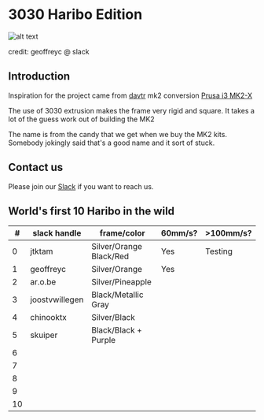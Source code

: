# 3030 Haribo Edition

![alt text][teaser]

[teaser]: http://i.imgur.com/4kjlYrl.png "Partial render image of Haribo"

credit: geoffreyc @ slack

## Introduction
Inspiration for the project came from [davtr](http://www.thingiverse.com/davtr/about) mk2 conversion [Prusa i3 MK2-X](http://www.thingiverse.com/thing:1692666)

The use of 3030 extrusion makes the frame very rigid and square.  It takes a lot of the guess work out of building the MK2

The name is from the candy that we get when we buy the MK2 kits.  Somebody jokingly said that's a good name and it sort of stuck.

## Contact us
Please join our [Slack](http://codehemi.com) if you want to reach us.

## World's first 10 Haribo in the wild

|\#|slack handle|frame/color|60mm/s?|>100mm/s?|
|-----|-----|-----|-----|-----|
|0|jtktam|Silver/Orange<br/>Black/Red|Yes|Testing|
|1|geoffreyc|Silver/Orange|Yes||
|2|ar.o.be|Silver/Pineapple|||
|3|joostvwillegen|Black/Metallic Gray|||
|4|chinooktx|Silver/Black|||
|5|skuiper|Black/Black + Purple|||
|6|||||
|7|||||
|8|||||
|9|||||
|10|||||
